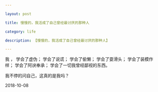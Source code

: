 ```yaml
---

layout: post

title: 慢慢的，我活成了自己曾经最讨厌的那种人

category: life

description: 【慢慢的，我活成了自己曾经最讨厌的那种人】

---
```

我 ，
学会了虚伪；
学会了说谎；
学会了偷懒；
学会了耍滑头；
学会了装模作样；
学会了阿谀奉承；
学会了一切我曾经鄙视的东西。

我不停的问自己，这真的是我吗？

2018-10-08 


